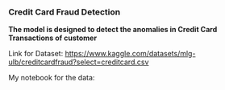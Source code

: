 ### Credit Card Fraud Detection

**The model is designed to detect the anomalies in Credit Card Transactions of customer**

Link for Dataset: https://www.kaggle.com/datasets/mlg-ulb/creditcardfraud?select=creditcard.csv 

My notebook for the data: